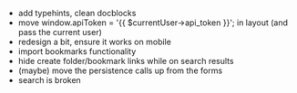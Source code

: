 - add typehints, clean docblocks
- move window.apiToken = '{{ $currentUser->api_token }}'; in layout (and pass the current user)
- redesign a bit, ensure it works on mobile
- import bookmarks functionality
- hide create folder/bookmark links while on search results
- (maybe) move the persistence calls up from the forms
- search is broken